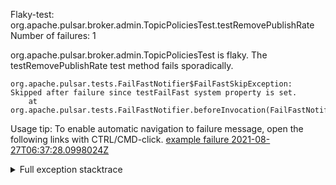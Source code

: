        
Flaky-test: org.apache.pulsar.broker.admin.TopicPoliciesTest.testRemovePublishRate
Number of failures: 1

org.apache.pulsar.broker.admin.TopicPoliciesTest is flaky. The testRemovePublishRate test method fails sporadically.

```
org.apache.pulsar.tests.FailFastNotifier$FailFastSkipException: Skipped after failure since testFailFast system property is set.
	at org.apache.pulsar.tests.FailFastNotifier.beforeInvocation(FailFastNotifier.java:88)

```

Usage tip: To enable automatic navigation to failure message, open the following links with CTRL/CMD-click.
[example failure 2021-08-27T06:37:28.0998024Z](https://github.com/apache/pulsar/runs/3440411059?check_suite_focus=true#step:9:1335)


<details>
<summary>Full exception stacktrace</summary>
<code><pre>
org.apache.pulsar.tests.FailFastNotifier$FailFastSkipException: Skipped after failure since testFailFast system property is set.
	at org.apache.pulsar.tests.FailFastNotifier.beforeInvocation(FailFastNotifier.java:88)

</pre></code>
</details>

